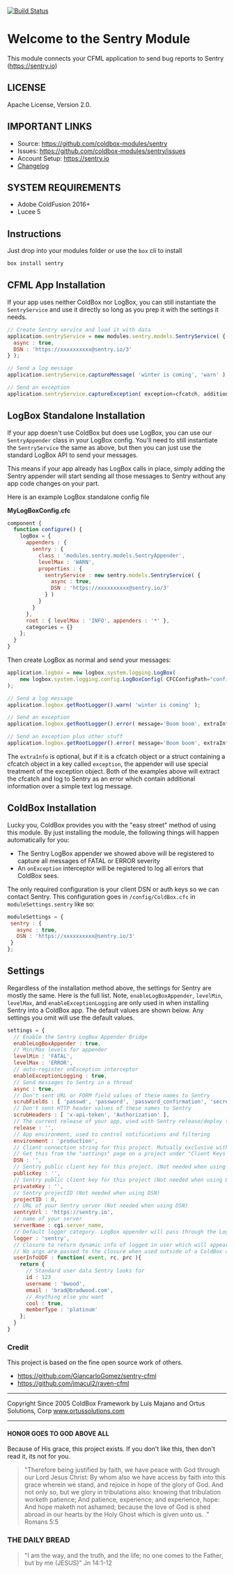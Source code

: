 [![Build Status](https://travis-ci.org/coldbox-modules/sentry.svg?branch=development)](https://travis-ci.org/coldbox-modules/sentry)

# Welcome to the Sentry Module

This module connects your CFML application to send bug reports to Sentry (https://sentry.io)

## LICENSE

Apache License, Version 2.0.

## IMPORTANT LINKS

- Source: https://github.com/coldbox-modules/sentry
- Issues: https://github.com/coldbox-modules/sentry/issues
- Account Setup: https://sentry.io
- [Changelog](changelog.md)

## SYSTEM REQUIREMENTS

- Adobe ColdFusion 2016+
- Lucee 5

## Instructions

Just drop into your modules folder or use the `box` cli to install

```bash
box install sentry
```

## CFML App Installation

If your app uses neither ColdBox nor LogBox, you can still instantiate the `SentryService` and use it directly so long as you prep it with the settings it needs.

```js
// Create Sentry service and load it with data
application.sentryService = new modules.sentry.models.SentryService( {
  async : true,
  DSN : 'https://xxxxxxxxxx@sentry.io/3'
} );

// Send a log message
application.sentryService.captureMessage( 'winter is coming', 'warn' );

// Send an exception
application.sentryService.captureException( exception=cfcatch, additionalData={ anything : 'here' } );
```

## LogBox Standalone Installation

If your app doesn't use ColdBox but does use LogBox, you can use our `SentryAppender` class in your LogBox config.  You'll need to still instantiate the `SentryService` the same as above, but then you can just use the standard LogBox API to send your messages.

This means if your app already has LogBox calls in place, simply adding the Sentry appender will start sending all those messages to Sentry without any app code changes on your part.  

Here is an example LogBox standalone config file

**MyLogBoxConfig.cfc**
```js
component {
  function configure() {
    logBox = {
      appenders : {
        sentry : {
          class : 'modules.sentry.models.SentryAppender',
          levelMax : 'WARN',
          properties : {
            sentryService : new sentry.models.SentryService( {
              async : true,
              DSN : 'https://xxxxxxxxxx@sentry.io/3'
            } )                      
          }
        }
      },
      root : { levelMax : 'INFO', appenders : '*' },
      categories = {}
    };
  }
}
```

Then create LogBox as normal and send your messages:
```js
application.logbox = new logbox.system.logging.LogBox(
	new logbox.system.logging.config.LogBoxConfig( CFCConfigPath="config.MyLogBoxConfig" ) 
);

// Send a log message
application.logbox.getRootLogger().warn( 'winter is coming' );

// Send an exception
application.logbox.getRootLogger().error( message='Boom boom', extraInfo=cfcatch );

// Send an exception plus other stuff
application.logbox.getRootLogger().error( message='Boom boom', extraInfo={ exception: cfcatch, anything: 'here', as : 'well' );
```

The `extraInfo` is optional, but if it is a cfcatch object or a struct containing a cfcatch object in a key called `exception`, the appender will use special treatment of the exception object.  Both of the examples above will extract the cfcatch and log to Sentry as an error which contain additional information over a simple text log message.

## ColdBox Installation

Lucky you, ColdBox provides you with the "easy street" method of using this module.  By just installing the module, the following things will happen automatically for you:
* The Sentry LogBox appender we showed above will be registered to capture all messages of FATAL or ERROR severity
* An `onException` interceptor will be registered to log all errors that ColdBox sees.

The only required configuration is your client DSN or auth keys so we can contact Sentry.  This configuration goes in `/config/ColdBox.cfc` in `moduleSettings.sentry` like so:

 ```js
moduleSettings = {
  sentry : {
    async : true,
    DSN : 'https://xxxxxxxxxx@sentry.io/3'
  }
};
```

## Settings

Regardless of the installation method above, the settings for Sentry are mostly the same.  Here is the full list.  Note, `enableLogBoxAppender`, `levelMin`, `levelMax`, and `enableExceptionLogging` are only used in when installing Sentry into a ColdBox app.
The default values are shown below.  Any settings you omit will use the default values.  

```js
settings = {
  // Enable the Sentry LogBox Appender Bridge
  enableLogBoxAppender : true,
  // Min/Max levels for appender
  levelMin : 'FATAL',
  levelMax : 'ERROR',
  // auto-register onException interceptor
  enableExceptionLogging : true,
  // Send messages to Sentry in a thread
  async : true,
  // Don't sent URL or FORM field values of these names to Sentry
  scrubFields : [ 'passwd', 'password', 'password_confirmation', 'secret', 'confirm_password', 'secret_token', 'APIToken', 'x-api-token', 'fwreinit' ],
  // Don't sent HTTP header values of these names to Sentry
  scrubHeaders : [ 'x-api-token', 'Authorization' ],
  // The current release of your app, used with Sentry release/deploy tracking. Ex. "myApp@2.3.0"
  release : '',
  // App environment, used to control notifications and filtering
  environment : 'production',
  // Client connection string for this project. Mutually exclusive with next 4 settings
  // Get this from the "settings" page on a project under "Client Keys (DSN)" 
  DSN : '',
  // Sentry public client key for this project. (Not needed when using DSN)
  publicKey : '',
  // Sentry public client key for this project (Not needed when using DSN)
  privateKey : '',
  // Sentry projectID (Not needed when using DSN)
  projectID : 0,
  // URL of your Sentry server (Not needed when using DSN)
  sentryUrl : 'https://sentry.io',
  // name of your server
  serverName : cgi.server_name,
  // Default logger category. LogBox appender will pass through the LogBox category name 
  logger : 'sentry',
  // Closure to return dynamic info of logged in user which will appear in Sentry error reports under "User".
  // No args are passed to the closure when used outside of a ColdBox app. 
  userInfoUDF : function( event, rc, prc ){
    return {
      // Standard user data Sentry looks for
      id : 123
      username : 'bwood',
      email : 'brad@bradwood.com',
      // Anything else you want
      cool : true,
      memberType : 'platinum'
    };
  }
}
```

### Credit

This project is based on the fine open source work of others.  

* https://github.com/GiancarloGomez/sentry-cfml
* https://github.com/jmacul2/raven-cfml

********************************************************************************
Copyright Since 2005 ColdBox Framework by Luis Majano and Ortus Solutions, Corp
www.ortussolutions.com
********************************************************************************

#### HONOR GOES TO GOD ABOVE ALL

Because of His grace, this project exists. If you don't like this, then don't read it, its not for you.

> "Therefore being justified by faith, we have peace with God through our Lord Jesus Christ:
By whom also we have access by faith into this grace wherein we stand, and rejoice in hope of the glory of God.
And not only so, but we glory in tribulations also: knowing that tribulation worketh patience;
And patience, experience; and experience, hope:
And hope maketh not ashamed; because the love of God is shed abroad in our hearts by the 
Holy Ghost which is given unto us. ." Romans 5:5

### THE DAILY BREAD

 > "I am the way, and the truth, and the life; no one comes to the Father, but by me (JESUS)" Jn 14:1-12
